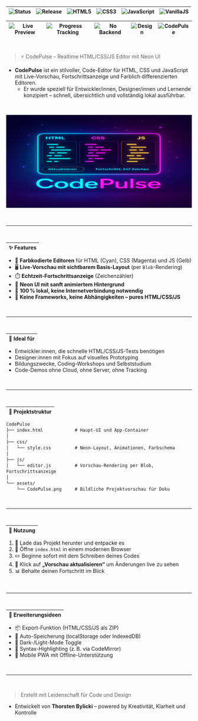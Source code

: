| ![Status](https://img.shields.io/badge/Status-AKTIV-blue?style=for-the-badge&logo=github) | ![Release](https://img.shields.io/badge/RELEASE-IN%20PROGRESS-%23FFA500?style=for-the-badge&logo=git) | ![HTML5](https://img.shields.io/badge/HTML5-%23E34F26?style=for-the-badge&logo=html5&logoColor=white) | ![CSS3](https://img.shields.io/badge/CSS3-%231572B6?style=for-the-badge&logo=css3&logoColor=white) | ![JavaScript](https://img.shields.io/badge/JavaScript-%23F7DF1E?style=for-the-badge&logo=javascript&logoColor=black) | ![VanillaJS](https://img.shields.io/badge/Vanilla_JS-%23F0DB4F?style=for-the-badge&logo=javascript&logoColor=black) |
|---|---|---|---|---|---|

| ![Live Preview](https://img.shields.io/badge/Live%20Preview-Enabled-%2300fff7?style=for-the-badge) | ![Progress Tracking](https://img.shields.io/badge/Progress-RealTime-%23ff00ff?style=for-the-badge) | ![No Backend](https://img.shields.io/badge/Backend-None-%231e1e2f?style=for-the-badge&logo=githubpages&logoColor=white) | ![Design](https://img.shields.io/badge/Neon--Style-Enabled-%23c300ff?style=for-the-badge) | ![CodePulse](https://img.shields.io/badge/Made%20with-❤️-%2300fff7?style=for-the-badge&logo=firefoxbrowser) |
|---|---|---|---|---|

<br>

> ⚡ CodePulse – Realtime HTML/CSS/JS Editor mit Neon UI
   - **CodePulse** ist ein stilvoller, Code-Editor für HTML, CSS und JavaScript mit Live-Vorschau, Fortschrittsanzeige und Farblich differenzierten Editoren.  
     - Er wurde speziell für Entwickler/innen, Designer/innen und Lernende konzipiert – schnell, übersichtlich und vollständig lokal ausführbar.

<br>

![CodePulse Vorschau](./assets/CodePulse.png)

<br>

---

<br>

|✨ Features|
|---|

- 🎨 **Farbkodierte Editoren** für HTML (Cyan), CSS (Magenta) und JS (Gelb)
- 🖥️ **Live-Vorschau mit sichtbarem Basis-Layout** (per `Blob`-Rendering)
- ⏱️ **Echtzeit-Fortschrittsanzeige** (Zeichenzähler)
- 🌌 **Neon UI mit sanft animiertem Hintergrund**
- 🔐 **100 % lokal, keine Internetverbindung notwendig**
- 🧰 **Keine Frameworks, keine Abhängigkeiten – pures HTML/CSS/JS**

<br>

---

<br>

|🧠 Ideal für|
|---|

- Entwickler:innen, die schnelle HTML/CSS/JS-Tests benötigen
- Designer:innen mit Fokus auf visuelles Prototyping
- Bildungszwecke, Coding-Workshops und Selbststudium
- Code-Demos ohne Cloud, ohne Server, ohne Tracking

<br>

---

<br>

|📁 Projektstruktur|
|---|

```yarn
CodePulse
├── index.html            # Haupt-UI und App-Container
│
├── css/
│   └── style.css         # Neon-Layout, Animationen, Farbschema
│
├── js/
│   └── editor.js         # Vorschau-Rendering per Blob, Fortschrittsanzeige
│
└── assets/
    └── CodePulse.png     # Bildliche Projektvorschau für Doku

```

<br>

---

<br>

|🚀 Nutzung|
|---|

1. 🔽 Lade das Projekt herunter und entpacke es  
2. 📂 Öffne `index.html` in einem modernen Browser  
3. ✏️ Beginne sofort mit dem Schreiben deines Codes  
4. 🔁 Klick auf **„Vorschau aktualisieren“** um Änderungen live zu sehen  
5. 📊 Behalte deinen Fortschritt im Blick

<br>

---

<br>

|🔮 Erweiterungsideen|
|---|

- 📦 Export-Funktion (HTML/CSS/JS als ZIP)
- 💾 Auto-Speicherung (localStorage oder IndexedDB)
- 🌙 Dark-/Light-Mode Toggle
- 🧠 Syntax-Highlighting (z. B. via CodeMirror)
- 📱 Mobile PWA mit Offline-Unterstützung

<br>

---

<br>

> Erstellt mit Leidenschaft für Code und Design  
  - Entwickelt von **Thorsten Bylicki** – powered by Kreativität, Klarheit und Kontrolle
